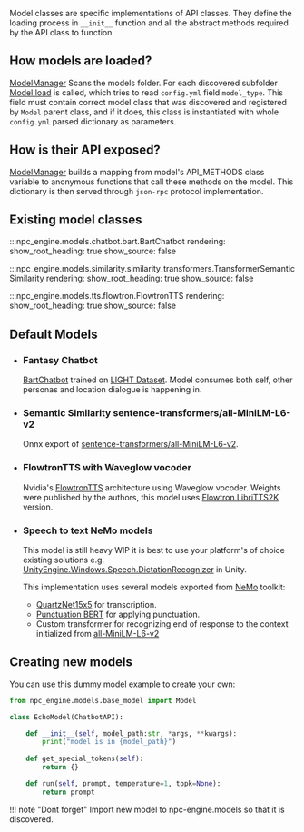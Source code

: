 Model classes are specific implementations of API classes. 
They define the loading process in `__init__` function and 
all the abstract methods required by the API class to function.

## How models are loaded?

[ModelManager](../reference/#npc_engine.models.model_manager.ModelManager) Scans the models folder. For each discovered subfolder [Model.load](../reference/#npc_engine.models.base_model.Model.load) is called, which tries to read `config.yml` field `model_type`. This field must contain correct model class that was discovered and registered by `Model` parent class, and if it does, this class is instantiated with whole `config.yml` parsed dictionary as parameters. 

## How is their API exposed?

[ModelManager](../reference/#npc_engine.models.model_manager.ModelManager) 
builds a mapping from model's API_METHODS class variable to anonymous functions that call these methods on the model. This dictionary is then served through `json-rpc` protocol implementation. 

## Existing model classes

:::npc_engine.models.chatbot.bart.BartChatbot
    rendering:
      show_root_heading: true
      show_source: false

:::npc_engine.models.similarity.similarity_transformers.TransformerSemanticSimilarity
    rendering:
      show_root_heading: true
      show_source: false

:::npc_engine.models.tts.flowtron.FlowtronTTS
    rendering:
      show_root_heading: true
      show_source: false

## Default Models

- ### Fantasy Chatbot

    [BartChatbot](../reference/#npc_engine.models.chatbot.chatbot_base.ChatbotAPI)
    trained on [LIGHT Dataset](https://parl.ai/projects/light/). 
    Model consumes both self, other personas and location dialogue is happening in.

<!-- TODO: Change context to better reflect the required arguments, describe context and custom tokens -->

- ### Semantic Similarity sentence-transformers/all-MiniLM-L6-v2

    Onnx export of [sentence-transformers/all-MiniLM-L6-v2](https://huggingface.co/sentence-transformers/all-MiniLM-L6-v2).

- ### FlowtronTTS with Waveglow vocoder

    Nvidia's [FlowtronTTS](https://github.com/NVIDIA/flowtron) architecture using Waveglow vocoder. 
    Weights were published by the authors, this model uses 
    [Flowtron LibriTTS2K](https://drive.google.com/file/d/1sKTImKkU0Cmlhjc_OeUDLrOLIXvUPwnO/view) version.

- ### Speech to text NeMo models

    This model is still heavy WIP it is best to use your platform's of choice existing solutions
    e.g. [UnityEngine.Windows.Speech.DictationRecognizer](https://docs.unity3d.com/ScriptReference/Windows.Speech.DictationRecognizer.html) in Unity.  

    This implementation uses several models exported from [NeMo](https://github.com/NVIDIA/NeMo) toolkit:

    - [QuartzNet15x5](https://catalog.ngc.nvidia.com/orgs/nvidia/models/quartznet15x5) for transcription.
    - [Punctuation BERT](https://catalog.ngc.nvidia.com/orgs/nvidia/teams/nemo/models/punctuation_en_bert) for applying punctuation.
    - Custom transformer for recognizing end of response to the context initialized from [all-MiniLM-L6-v2](nreimers/MiniLM-L6-H384-uncased)


## Creating new models

You can use this dummy model example to create your own:

```python
from npc_engine.models.base_model import Model

class EchoModel(ChatbotAPI):

    def __init__(self, model_path:str, *args, **kwargs):
        print("model is in {model_path}")
    
    def get_special_tokens(self):
        return {}

    def run(self, prompt, temperature=1, topk=None):
        return prompt
```

!!! note "Dont forget"
    Import new model to npc-engine.models so that it is discovered. 